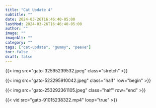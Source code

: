 ```yaml
---
title: "Cat Update 4"
subtitle: ""
date: 2024-03-26T16:46:40-05:00
lastMod: 2024-03-26T16:46:40-05:00
author: ""
image: ""
imageAlt: ""
category: ""
tags: ["cat-update", "gummy", "peeve"]
toc: false
draft: false
---
```

{{< img src="gato-32595239532.jpeg" class="stretch" >}}

{{< img src="gato-523295910042.jpeg" class="half" row="begin" >}}

{{< img src="gato-253292361105.jpeg" class="half" row="end" >}}

{{< vid src="gato-91015238322.mp4" loop="true" >}}